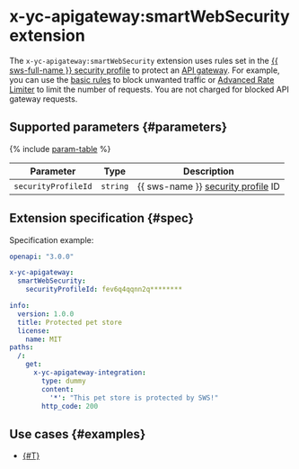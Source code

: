 # x-yc-apigateway:smartWebSecurity extension

The `x-yc-apigateway:smartWebSecurity` extension uses rules set in the [{{ sws-full-name }} security profile](../../../smartwebsecurity/concepts/profiles.md) to protect an [API gateway](../../concepts/index.md). For example, you can use the [basic rules](../../../smartwebsecurity/concepts/rules.md#base-rules) to block unwanted traffic or [Advanced Rate Limiter](../../../smartwebsecurity/concepts/arl.md) to limit the number of requests. You are not charged for blocked API gateway requests. 

## Supported parameters {#parameters}

{% include [param-table](../../../_includes/api-gateway/parameters-table.md) %}

Parameter | Type | Description 
----|----|----
`securityProfileId` | `string` | {{ sws-name }} [security profile](../../../smartwebsecurity/concepts/profiles.md) ID

## Extension specification {#spec}

Specification example: 

```yaml
openapi: "3.0.0"

x-yc-apigateway:
  smartWebSecurity:
    securityProfileId: fev6q4qqnn2q********

info:
  version: 1.0.0
  title: Protected pet store
  license:
    name: MIT
paths:
  /:
    get:
      x-yc-apigateway-integration:
        type: dummy
        content:
          '*': "This pet store is protected by SWS!"
        http_code: 200
```

## Use cases {#examples}

* [{#T}](../../tutorials/api-gw-sws-integration.md)